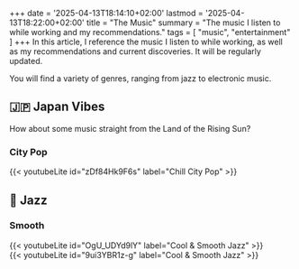 +++
date = '2025-04-13T18:14:10+02:00'
lastmod = '2025-04-13T18:22:00+02:00'
title = "The Music"
summary = "The music I listen to while working and my recommendations."
tags = [ "music", "entertainment" ]
+++
In this article, I reference the music I listen to while working, as well as my recommendations and current discoveries. It will be regularly updated.

You will find a variety of genres, ranging from jazz to electronic music.

## :jp: Japan Vibes

How about some music straight from the Land of the Rising Sun?

### City Pop

{{< youtubeLite id="zDf84Hk9F6s" label="Chill City Pop" >}}

## :saxophone: Jazz

### Smooth

{{< youtubeLite id="OgU_UDYd9lY" label="Cool & Smooth Jazz" >}}
<br>
{{< youtubeLite id="9ui3YBR1z-g" label="Cool & Smooth Jazz" >}}
